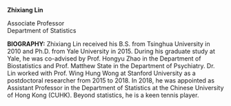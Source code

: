 **Zhixiang Lin**

Associate Professor  
Department of Statistics

**BIOGRAPHY:** Zhixiang Lin received his B.S. from Tsinghua University in 2010 and Ph.D. from Yale University in 2015. During his graduate study at Yale, he was co-advised by Prof. Hongyu Zhao in the Department of Biostatistics and Prof. Matthew State in the Department of Psychiatry. Dr. Lin worked with Prof. Wing Hung Wong at Stanford University as a postdoctoral researcher from 2015 to 2018. In 2018, he was appointed as Assistant Professor in the Department of Statistics at the Chinese University of Hong Kong (CUHK). Beyond statistics, he is a keen tennis player.